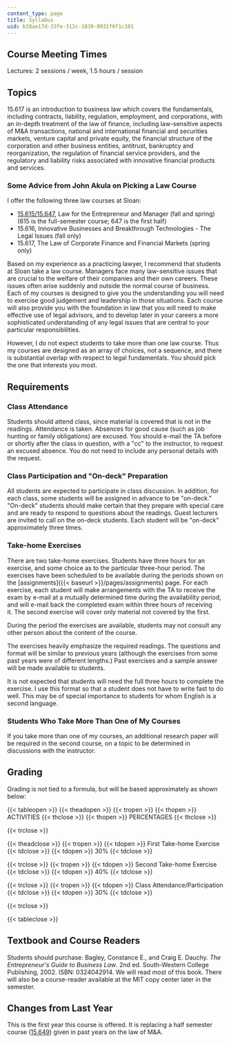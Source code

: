 ```yaml
---
content_type: page
title: Syllabus
uid: b38ae17d-33fe-312c-1039-0931f6f1c101
---
```


Course Meeting Times
--------------------

Lectures: 2 sessions / week, 1.5 hours / session

Topics
------

15.617 is an introduction to business law which covers the fundamentals, including contracts, liability, regulation, employment, and corporations, with an in-depth treatment of the law of finance, including law-sensitive aspects of M&A transactions, national and international financial and securities markets, venture capital and private equity, the financial structure of the corporation and other business entities, antitrust, bankruptcy and reorganization, the regulation of financial service providers, and the regulatory and liability risks associated with innovative financial products and services.

### Some Advice from John Akula on Picking a Law Course

I offer the following three law courses at Sloan:

*   [15.615/15.647](/courses/15-615-law-for-the-entrepreneur-and-manager-spring-2003), Law for the Entrepreneur and Manager (fall and spring) (615 is the full-semester course; 647 is the first half)
*   15.616, Innovative Businesses and Breakthrough Technologies - The Legal Issues (fall only)
*   15.617, The Law of Corporate Finance and Financial Markets (spring only)

Based on my experience as a practicing lawyer, I recommend that students at Sloan take a law course. Managers face many law-sensitive issues that are crucial to the welfare of their companies and their own careers. These issues often arise suddenly and outside the normal course of business. Each of my courses is designed to give you the understanding you will need to exercise good judgement and leadership in those situations. Each course will also provide you with the foundation in law that you will need to make effective use of legal advisors, and to develop later in your careers a more sophisticated understanding of any legal issues that are central to your particular responsibilities.

However, I do not expect students to take more than one law course. Thus my courses are designed as an array of choices, not a sequence, and there is substantial overlap with respect to legal fundamentals. You should pick the one that interests you most.

Requirements
------------

### Class Attendance

Students should attend class, since material is covered that is not in the readings. Attendance is taken. Absences for good cause (such as job hunting or family obligations) are excused. You should e-mail the TA before or shortly after the class in question, with a "cc" to the instructor, to request an excused absence. You do not need to include any personal details with the request.

### Class Participation and "On-deck" Preparation

All students are expected to participate in class discussion. In addition, for each class, some students will be assigned in advance to be "on-deck." "On-deck" students should make certain that they prepare with special care and are ready to respond to questions about the readings. Guest lecturers are invited to call on the on-deck students. Each student will be "on-deck" approximately three times.

### Take-home Exercises

There are two take-home exercises. Students have three hours for an exercise, and some choice as to the particular three-hour period. The exercises have been scheduled to be available during the periods shown on the [assignments]({{< baseurl >}}/pages/assignments) page. For each exercise, each student will make arrangements with the TA to receive the exam by e-mail at a mutually determined time during the availability period, and will e-mail back the completed exam within three hours of receiving it. The second exercise will cover only material not covered by the first.

During the period the exercises are available, students may not consult any other person about the content of the course.

The exercises heavily emphasize the required readings. The questions and format will be similar to previous years (although the exercises from some past years were of different lengths.) Past exercises and a sample answer will be made available to students.

It is not expected that students will need the full three hours to complete the exercise. I use this format so that a student does not have to write fast to do well. This may be of special importance to students for whom English is a second language.

### Students Who Take More Than One of My Courses

If you take more than one of my courses, an additional research paper will be required in the second course, on a topic to be determined in discussions with the instructor.

Grading
-------

Grading is not tied to a formula, but will be based approximately as shown below:

{{< tableopen >}}
{{< theadopen >}}
{{< tropen >}}
{{< thopen >}}
ACTIVITIES
{{< thclose >}}
{{< thopen >}}
PERCENTAGES
{{< thclose >}}

{{< trclose >}}

{{< theadclose >}}
{{< tropen >}}
{{< tdopen >}}
First Take-home Exercise
{{< tdclose >}}
{{< tdopen >}}
30%
{{< tdclose >}}

{{< trclose >}}
{{< tropen >}}
{{< tdopen >}}
Second Take-home Exercise
{{< tdclose >}}
{{< tdopen >}}
40%
{{< tdclose >}}

{{< trclose >}}
{{< tropen >}}
{{< tdopen >}}
Class Attendance/Participation
{{< tdclose >}}
{{< tdopen >}}
30%
{{< tdclose >}}

{{< trclose >}}

{{< tableclose >}}

Textbook and Course Readers
---------------------------

Students should purchase: Bagley, Constance E., and Craig E. Dauchy. _The Entrepreneur's Guide to Business Law_. 2nd ed. South-Western College Publishing, 2002. ISBN: 0324042914. We will read most of this book. There will also be a course-reader available at the MIT copy center later in the semester.

Changes from Last Year
----------------------

This is the first year this course is offered. It is replacing a half semester course ([15.649](/courses/15-649-the-law-of-mergers-and-acquisitions-spring-2003)) given in past years on the law of M&A.